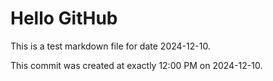 # Hello GitHub
This is a test markdown file for date 2024-12-10.

This commit was created at exactly 12:00 PM on 2024-12-10.
